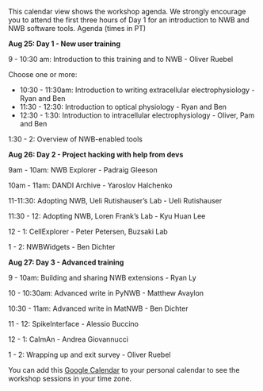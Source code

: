 This calendar view shows the workshop agenda. We strongly encourage you to attend the first three hours of Day 1 for an
introduction to NWB and NWB software tools. Agenda (times in PT)

**Aug 25: Day 1 - New user training**

9 - 10:30 am: Introduction to this training and to NWB - Oliver Ruebel

Choose one or more:
* 10:30 - 11:30am: Introduction to writing extracellular electrophysiology - Ryan and Ben
* 11:30 - 12:30: Introduction to optical physiology - Ryan and Ben
* 12:30 - 1:30: Introduction to intracellular electrophysiology - Oliver, Pam and Ben

1:30 - 2: Overview of NWB-enabled tools

**Aug 26: Day 2 - Project hacking with help from devs**

9am - 10am: NWB Explorer - Padraig Gleeson

10am - 11am: DANDI Archive - Yaroslov Halchenko

11-11:30: Adopting NWB, Ueli Rutishauser’s Lab - Ueli Rutishauser

11:30 - 12: Adopting NWB, Loren Frank’s Lab - Kyu Huan Lee

12 - 1: CellExplorer - Peter Petersen, Buzsaki Lab

1 - 2: NWBWidgets - Ben Dichter

**Aug 27: Day 3 - Advanced training**

9 - 10am: Building and sharing NWB extensions - Ryan Ly

10 - 10:30am: Advanced write in PyNWB - Matthew Avaylon

10:30 - 11am: Advanced write in MatNWB - Ben Dichter

11 - 12: SpikeInterface - Alessio Buccino

12 - 1: CaImAn - Andrea Giovannucci

1 - 2: Wrapping up and exit survey - Oliver Ruebel

You can add this [Google Calendar](https://calendar.google.com/calendar/u/0?cid=MjIxZmRsbGZhOW8xbDJwcDZ2bG1nYmN0NWdAZ3JvdXAuY2FsZW5kYXIuZ29vZ2xlLmNvbQ) to your personal calendar to see the workshop sessions in your time zone.